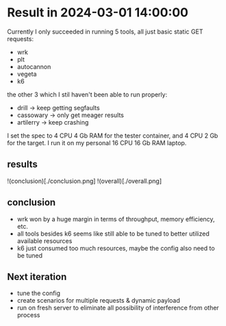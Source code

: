 Result in 2024-03-01 14:00:00
=============================

Currently I only succeeded in running 5 tools, all just basic static GET requests:
- wrk
- plt
- autocannon
- vegeta
- k6

the other 3 which I stil haven't been able to run properly:
- drill -> keep getting segfaults
- cassowary -> only get meager results
- artilerry -> keep crashing

I set the spec to 4 CPU 4 Gb RAM for the tester container, and 4 CPU 2 Gb for the target. I run it on my personal 16 CPU 16 Gb RAM laptop.

## results
!(conclusion)[./conclusion.png]
!(overall)[./overall.png]

## conclusion
- wrk won by a huge margin in terms of throughput, memory efficiency, etc.
- all tools besides k6 seems like still able to be tuned to better utilized available resources
- k6 just consumed too much resources, maybe the config also need to be tuned

## Next iteration
- tune the config
- create scenarios for multiple requests & dynamic payload
- run on fresh server to eliminate all possibility of interference from other process
